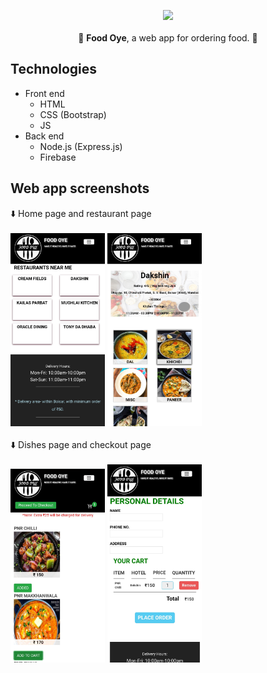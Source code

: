 <p align="center">
  <img src="https://firebasestorage.googleapis.com/v0/b/food-oye-d8e3b.appspot.com/o/app%2Flogo.jpg?alt=media&token=f1e1382d-ec30-4a65-a448-f19667050efe" width=20% />
  <br />
  <br />
  🍴 <b>Food Oye</b>, a web app for ordering food. 🍴
</p>

## Technologies

- Front end
   - HTML
   - CSS (Bootstrap)
   - JS
- Back end
   - Node.js (Express.js)
   - Firebase

## Web app screenshots

:arrow_down: Home page and restaurant page
<br />
<br />
<img src="./web_app_images/home_page.jpg" width=30% /> <img src="./web_app_images/restaurant.jpg" width=30% />
<br />
<br />
:arrow_down: Dishes page and checkout page
<br />
<br />
<img src="./web_app_images/dishes.jpg" width=30% /> <img src="./web_app_images/checkout.jpg" width=30% />
